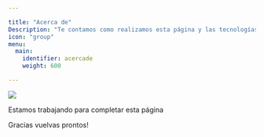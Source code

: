 ```yaml
---

title: "Acerca de"
Description: "Te contamos como realizamos esta página y las tecnologías que usamos"
icon: "group"
menu:
  main:
    identifier: acercade
    weight: 600

---
```


![](/img/apu.png)

Estamos trabajando para completar esta página 

Gracias vuelvas prontos!


